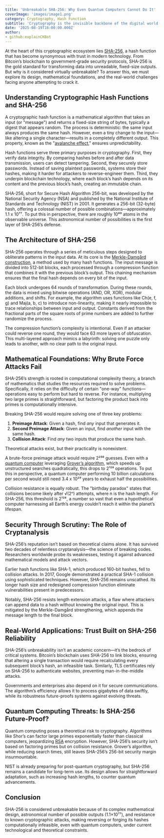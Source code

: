 ```yaml
---
title: 'Unbreakable SHA-256: Why Even Quantum Computers Cannot Do It'
coverImage: 'images/image1.png'
category: Cryptography, Hash Function
subtitle: 'Cryptography is the invisible backbone of the digital world. It secures passwords, authenticates transactions, and ensures the integrity of data flowing across the internet.'
date: '2025-08-19T16:00:00.000Z'
author: 
- github:explainCKBot
---
```


At the heart of this cryptographic ecosystem lies [SHA-256](https://www.nervos.org/knowledge-base/SHA256_most_used_hash_function_(explainCKBot)), a hash function that has become synonymous with trust in modern technology. From Bitcoin’s blockchain to government-grade security protocols, SHA-256 is the gold standard for transforming data into unreadable, fixed-size outputs. But why is it considered virtually unbreakable? To answer this, we must explore its design, mathematical foundations, and the real-world challenges facing anyone attempting to crack it.



## Understanding Cryptographic Hash Functions and SHA-256

A cryptographic hash function is a mathematical algorithm that takes an input (or "message") and returns a fixed-size string of bytes, typically a digest that appears random. The process is deterministic: the same input always produces the same hash. However, even a tiny change to the input—like altering a single character—results in a completely different output. This property, known as the "[avalanche effect](https://en.wikipedia.org/wiki/Avalanche_effect)," ensures unpredictability.

Hash functions serve three primary purposes in cryptography. First, they verify data integrity. By comparing hashes before and after data transmission, users can detect tampering. Second, they securely store passwords. Instead of saving plaintext passwords, systems store their hashes, making it harder for attackers to reverse-engineer them. Third, they underpin blockchain technology, where each block’s hash depends on its content and the previous block’s hash, creating an immutable chain.

SHA-256, short for Secure Hash Algorithm 256-bit, was developed by the National Security Agency (NSA) and published by the National Institute of Standards and Technology (NIST) in 2001\. It generates a 256-bit (32-byte) hash, offering a colossal number of possible combinations—approximately 1.1 x 10⁷⁷. To put this in perspective, there are roughly 10⁸⁰ atoms in the observable universe. This astronomical number of possibilities is the first layer of SHA-256’s defense.



## The Architecture of SHA-256

SHA-256 operates through a series of meticulous steps designed to obliterate patterns in the input data. At its core is the [Merkle-Damgård construction](https://en.wikipedia.org/wiki/Merkle–Damgård_construction), a method used by many hash functions. The input message is divided into 512-bit blocks, each processed through a compression function that combines it with the previous block’s output. This chaining mechanism ensures that the final hash depends on every bit of the input.

Each block undergoes 64 rounds of transformation. During these rounds, the data is mixed using bitwise operations (AND, OR, XOR), modular additions, and shifts. For example, the algorithm uses functions like Ch(e, f, g) and Maj(a, b, c) to introduce non-linearity, making it nearly impossible to trace relationships between input and output. Constants derived from the fractional parts of the square roots of prime numbers are added to further randomize the process.

The compression function’s complexity is intentional. Even if an attacker could reverse one round, they would face 63 more layers of obfuscation. This multi-layered approach mimics a labyrinth: solving one puzzle only leads to another, with no clear path to the original input.



## Mathematical Foundations: Why Brute Force Attacks Fail

SHA-256’s strength is rooted in computational complexity theory, a branch of mathematics that studies the resources required to solve problems. Specifically, it relies on the difficulty of certain "one-way" functions—operations easy to perform but hard to reverse. For instance, multiplying two large primes is straightforward, but factoring the product back into primes is computationally intensive.

Breaking SHA-256 would require solving one of three key problems:

1. **Preimage Attack**: Given a hash, find *any* input that generates it.  
2. **Second Preimage Attack**: Given an input, find *another* input with the same hash.  
3. **Collision Attack**: Find *any* two inputs that produce the same hash.

Theoretical attacks exist, but their practicality is nonexistent. 

A brute-force preimage attack would require 2²⁵⁶ guesses. Even with a [quantum computer](https://simple.wikipedia.org/wiki/Quantum_computer) leveraging [Grover’s algorithm](https://en.wikipedia.org/wiki/Grover%27s_algorithm), which speeds up unstructured searches quadratically, this drops to 2¹²⁸ operations. To put this in perspective, a quantum computer performing 10 billion calculations per second would still need 3.4 x 10²⁹ years to exhaust half the possibilities.  

Collision resistance is equally robust. The "birthday paradox" states that collisions become likely after √(2ⁿ) attempts, where n is the hash length. For SHA-256, this threshold is 2¹²⁸, a number so vast that even a hypothetical computer harnessing all Earth’s energy couldn’t reach it within the planet’s lifespan.



## Security Through Scrutiny: The Role of Cryptanalysis

SHA-256’s reputation isn’t based on theoretical claims alone. It has survived two decades of relentless cryptanalysis—the science of breaking codes. Researchers worldwide probe its weaknesses, testing it against advanced mathematical models and attack vectors.

Earlier hash functions like SHA-1, which produced 160-bit hashes, fell to collision attacks. In 2017, Google demonstrated a practical SHA-1 collision using sophisticated techniques. However, SHA-256 remains unscathed. Its longer hash size and redesigned compression function eliminate vulnerabilities present in predecessors.

Notably, SHA-256 resists length extension attacks, a flaw where attackers can append data to a hash without knowing the original input. This is mitigated by the Merkle-Damgård strengthening, which appends the message length to the final block.



## Real-World Applications: Trust Built on SHA-256 Reliability

SHA-256’s unbreakability isn’t an academic concern—it’s the bedrock of critical systems. Bitcoin’s blockchain uses SHA-256 to link blocks, ensuring that altering a single transaction would require recalculating every subsequent block’s hash, an infeasible task. Similarly, TLS certificates rely on SHA-256 to authenticate websites, preventing man-in-the-middle attacks.

Governments and enterprises also depend on it for secure communications. The algorithm’s efficiency allows it to process gigabytes of data swiftly, while its robustness future-proofs systems against evolving threats.



## Quantum Computing Threats: Is SHA-256 Future-Proof?

Quantum computing poses a theoretical risk to cryptography. Algorithms like Shor’s can factor large primes exponentially faster than classical computers, jeopardizing [RSA](https://en.wikipedia.org/wiki/RSA_cryptosystem) encryption. However, SHA-256’s security isn’t based on factoring primes but on collision resistance. Grover’s algorithm, while reducing search times, still leaves SHA-256’s 256-bit security margin insurmountable.

NIST is already preparing for post-quantum cryptography, but SHA-256 remains a candidate for long-term use. Its design allows for straightforward adaptation, such as increasing hash lengths, to counter quantum advancements.



## Conclusion

SHA-256 is considered unbreakable because of its complex mathematical design, astronomical number of possible outputs (1.1×10⁷⁷), and resistance to known cryptographic attacks, making reversing or forging its hashes computationally infeasible, even with quantum computers, under current technological and theoretical constraints.  
